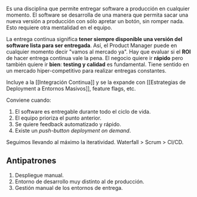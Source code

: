 Es una disciplina que permite entregar software a producción en cualquier momento. El software se desarrolla de una manera que permita sacar una nueva versión a producción con sólo apretar un botón, sin romper nada. Esto requiere otra mentalidad en el equipo.

La entrega continua significa **tener siempre disponible una versión del software lista para ser entregada**. Así, el Product Manager puede en cualquier momento decir "vamos al mercado ya". Hay que evaluar si el **ROI** de hacer entrega continua vale la pena. El negocio quiere ir **rápido** pero también quiere ir **bien**: **testing y calidad** es fundamental. Tiene sentido en un mercado hiper-competitivo para realizar entregas constantes.

Incluye a la [[Integración Continua]] y se la expande con [[Estrategias de Deployment a Entornos Masivos]], feature flags, etc.

Conviene cuando:

1. El software es entregable durante todo el ciclo de vida.
2. El equipo prioriza el punto anterior.
3. Se quiere feedback automatizado y rápido.
4. Existe un _push-button deployment on demand_.

Seguimos llevando al máximo la iteratividad. Waterfall > Scrum > CI/CD.

## Antipatrones

1. Despliegue manual.
2. Entorno de desarrollo muy distinto al de producción.
3. Gestión manual de los entornos de entrega.
